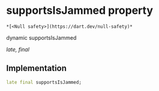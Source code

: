 


# supportsIsJammed property




    *[<Null safety>](https://dart.dev/null-safety)*


dynamic supportsIsJammed
  
_late, final_






## Implementation

```dart
late final supportsIsJammed;


```







